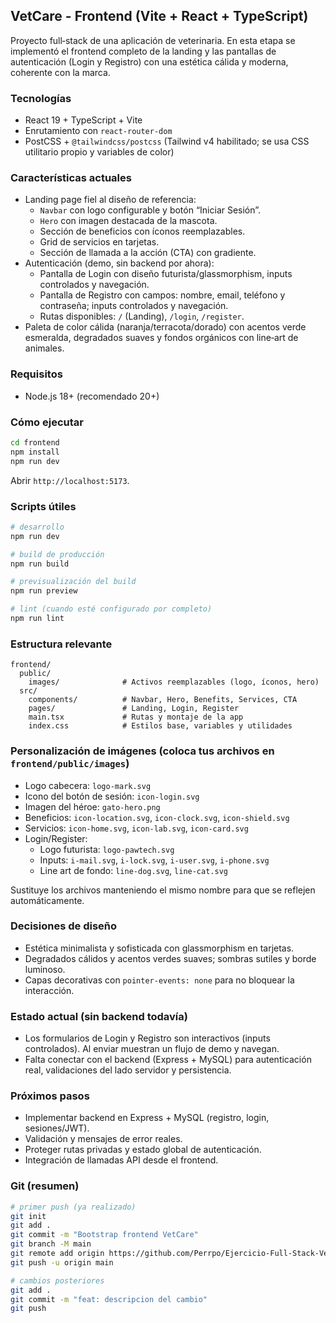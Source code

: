 ## VetCare - Frontend (Vite + React + TypeScript)

Proyecto full‑stack de una aplicación de veterinaria. En esta etapa se implementó el frontend completo de la landing y las pantallas de autenticación (Login y Registro) con una estética cálida y moderna, coherente con la marca.

### Tecnologías
- React 19 + TypeScript + Vite
- Enrutamiento con `react-router-dom`
- PostCSS + `@tailwindcss/postcss` (Tailwind v4 habilitado; se usa CSS utilitario propio y variables de color)

### Características actuales
- Landing page fiel al diseño de referencia:
  - `Navbar` con logo configurable y botón “Iniciar Sesión”.
  - `Hero` con imagen destacada de la mascota.
  - Sección de beneficios con íconos reemplazables.
  - Grid de servicios en tarjetas.
  - Sección de llamada a la acción (CTA) con gradiente.
- Autenticación (demo, sin backend por ahora):
  - Pantalla de Login con diseño futurista/glassmorphism, inputs controlados y navegación.
  - Pantalla de Registro con campos: nombre, email, teléfono y contraseña; inputs controlados y navegación.
  - Rutas disponibles: `/` (Landing), `/login`, `/register`.
- Paleta de color cálida (naranja/terracota/dorado) con acentos verde esmeralda, degradados suaves y fondos orgánicos con line‑art de animales.

### Requisitos
- Node.js 18+ (recomendado 20+)

### Cómo ejecutar
```bash
cd frontend
npm install
npm run dev
```
Abrir `http://localhost:5173`.

### Scripts útiles
```bash
# desarrollo
npm run dev

# build de producción
npm run build

# previsualización del build
npm run preview

# lint (cuando esté configurado por completo)
npm run lint
```

### Estructura relevante
```
frontend/
  public/
    images/              # Activos reemplazables (logo, íconos, hero)
  src/
    components/          # Navbar, Hero, Benefits, Services, CTA
    pages/               # Landing, Login, Register
    main.tsx             # Rutas y montaje de la app
    index.css            # Estilos base, variables y utilidades
```

### Personalización de imágenes (coloca tus archivos en `frontend/public/images`)
- Logo cabecera: `logo-mark.svg`
- Icono del botón de sesión: `icon-login.svg`
- Imagen del héroe: `gato-hero.png`
- Beneficios: `icon-location.svg`, `icon-clock.svg`, `icon-shield.svg`
- Servicios: `icon-home.svg`, `icon-lab.svg`, `icon-card.svg`
- Login/Register:
  - Logo futurista: `logo-pawtech.svg`
  - Inputs: `i-mail.svg`, `i-lock.svg`, `i-user.svg`, `i-phone.svg`
  - Line art de fondo: `line-dog.svg`, `line-cat.svg`

Sustituye los archivos manteniendo el mismo nombre para que se reflejen automáticamente.

### Decisiones de diseño
- Estética minimalista y sofisticada con glassmorphism en tarjetas.
- Degradados cálidos y acentos verdes suaves; sombras sutiles y borde luminoso.
- Capas decorativas con `pointer-events: none` para no bloquear la interacción.

### Estado actual (sin backend todavía)
- Los formularios de Login y Registro son interactivos (inputs controlados). Al enviar muestran un flujo de demo y navegan.
- Falta conectar con el backend (Express + MySQL) para autenticación real, validaciones del lado servidor y persistencia.

### Próximos pasos
- Implementar backend en Express + MySQL (registro, login, sesiones/JWT).
- Validación y mensajes de error reales.
- Proteger rutas privadas y estado global de autenticación.
- Integración de llamadas API desde el frontend.

### Git (resumen)
```bash
# primer push (ya realizado)
git init
git add .
git commit -m "Bootstrap frontend VetCare"
git branch -M main
git remote add origin https://github.com/Perrpo/Ejercicio-Full-Stack-Veterinaria.git
git push -u origin main

# cambios posteriores
git add .
git commit -m "feat: descripcion del cambio"
git push
```


